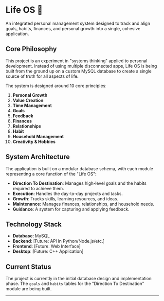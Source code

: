 # Life OS 🧭

An integrated personal management system designed to track and align goals, habits, finances, and personal growth into a single, cohesive application.

## Core Philosophy

This project is an experiment in "systems thinking" applied to personal development. Instead of using multiple disconnected apps, Life OS is being built from the ground up on a custom MySQL database to create a single source of truth for all aspects of life.

The system is designed around 10 core principles:
1.  **Personal Growth**
2.  **Value Creation**
3.  **Time Management**
4.  **Goals**
5.  **Feedback**
6.  **Finances**
7.  **Relationships**
8.  **Habit**
9.  **Household Management**
10. **Creativity & Hobbies**

## System Architecture

The application is built on a modular database schema, with each module representing a core function of the "Life OS":

* **Direction To Destination**: Manages high-level goals and the habits required to achieve them.
* **Execution**: Handles the day-to-day projects and tasks.
* **Growth**: Tracks skills, learning resources, and ideas.
* **Maintenance**: Manages finances, relationships, and household needs.
* **Guidance**: A system for capturing and applying feedback.

## Technology Stack

* **Database**: MySQL
* **Backend**: [Future: API in Python/Node.js/etc.]
* **Frontend**: [Future: Web Interface]
* **Desktop**: [Future: C++ Application]

## Current Status

The project is currently in the initial database design and implementation phase. The `goals` and `habits` tables for the "Direction To Destination" module are being built.

---
